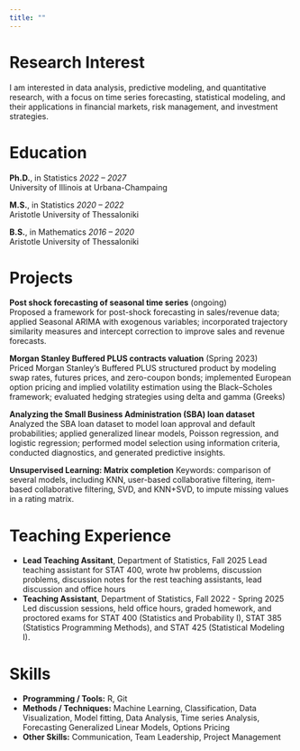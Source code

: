 ```yaml
---
title: ""
---
```


# Research Interest

I am interested in data analysis, predictive modeling, and quantitative research, with a focus on
time series forecasting, statistical modeling, and their applications in financial markets, risk
management, and investment strategies.

# Education

**Ph.D.**, in Statistics *2022 – 2027*<br>
University of Illinois at Urbana-Champaing 

**M.S.**, in Statistics *2020 – 2022*<br>
Aristotle University of Thessaloniki

**B.S.**, in Mathematics  *2016 – 2020*<br>
Aristotle University of Thessaloniki

# Projects

**Post shock forecasting of seasonal time series** (ongoing)<br>
  Proposed a framework for post-shock forecasting in sales/revenue data; applied Seasonal
  ARIMA with exogenous variables; incorporated trajectory similarity measures and intercept
  correction to improve sales and revenue forecasts.
  
**Morgan Stanley Buffered PLUS contracts valuation** (Spring 2023)<br>
  Priced Morgan Stanley’s Buffered PLUS structured product by modeling swap rates, futures
  prices, and zero-coupon bonds; implemented European option pricing and implied volatility
  estimation using the Black–Scholes framework; evaluated hedging strategies using delta and
  gamma (Greeks)
  
**Analyzing the Small Business Administration (SBA) loan dataset**<br>
  Analyzed the SBA loan dataset to model loan approval and default probabilities; applied
  generalized linear models, Poisson regression, and logistic regression; performed model
  selection using information criteria, conducted diagnostics, and generated predictive insights.
  
**Unsupervised Learning: Matrix completion**
  Keywords: comparison of several models, including KNN, user-based collaborative filtering, item-based collaborative filtering, SVD,      and KNN+SVD, to impute missing values in a rating matrix. 

# Teaching Experience

- **Lead Teaching Assitant**,  Department of Statistics, Fall 2025
  Lead teaching assistant for STAT 400, wrote hw problems, discussion problems, discussion notes for the rest teaching assistants, lead    discussion and   office hours  
- **Teaching Assistant**, Department of Statistics, Fall 2022 - Spring 2025
  Led discussion sessions, held office hours, graded homework, and proctored exams
  for STAT 400 (Statistics and Probability I), STAT 385 (Statistics Programming
  Methods), and STAT 425 (Statistical Modeling I).

# Skills

- **Programming / Tools:** R, Git  
- **Methods / Techniques:** Machine Learning, Classification, Data Visualization, Model fitting, Data Analysis, Time series Analysis, Forecasting Generalized Linear Models, Options Pricing  
- **Other Skills:** Communication, Team Leadership, Project Management 
